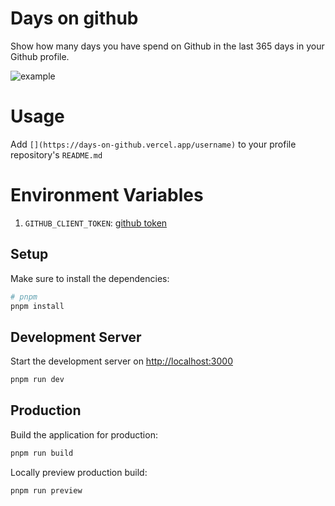 # Days on github

Show how many days you have spend on Github in the last 365 days in your Github profile.

![example](https://github.com/PikiLee/days-on-github/assets/37203836/81f370f6-aea2-437c-93f5-eaf685cc0d8b)

# Usage

Add `[](https://days-on-github.vercel.app/username)` to your profile repository's `README.md`

# Environment Variables

1. `GITHUB_CLIENT_TOKEN`: [github token](https://github.com/settings/tokens?type=beta)

## Setup

Make sure to install the dependencies:

```bash
# pnpm
pnpm install
```

## Development Server

Start the development server on <http://localhost:3000>

```bash
pnpm run dev
```

## Production

Build the application for production:

```bash
pnpm run build
```

Locally preview production build:

```bash
pnpm run preview
```
